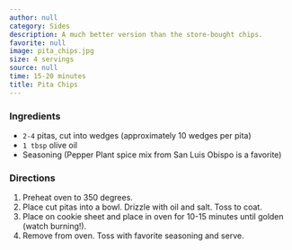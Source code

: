 ```yaml
---
author: null
category: Sides
description: A much better version than the store-bought chips.
favorite: null
image: pita_chips.jpg
size: 4 servings
source: null
time: 15-20 minutes
title: Pita Chips
---
```




### Ingredients

* `2-4` pitas, cut into wedges (approximately 10 wedges per pita)
* `1 tbsp` olive oil
* Seasoning (Pepper Plant spice mix from San Luis Obispo is a favorite)

### Directions

1. Preheat oven to 350 degrees. 
2. Place cut pitas into a bowl. Drizzle with oil and salt. Toss to coat. 
3. Place on cookie sheet and place in oven for 10-15 minutes until golden (watch burning!). 
4. Remove from oven. Toss with favorite seasoning and serve.